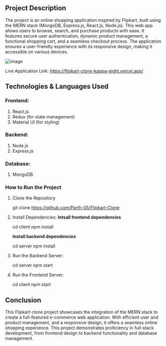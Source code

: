 ## Project Description
The project is an online shopping application inspired by Flipkart, built using the MERN stack (MongoDB, Express.js, React.js, Node.js). This web app allows users to browse, search, and purchase products with ease. It features secure user authentication, dynamic product management, a functional shopping cart, and a seamless checkout process. The application ensures a user-friendly experience with its responsive design, making it accessible on various devices.

![image](https://github.com/user-attachments/assets/4db78896-d79e-49b1-94f9-f4d67bfac0a8)

Live Application Link: https://flipkart-clone-kappa-eight.vercel.app/

## Technologies & Languages Used
### Frontend:
1. React.js
2. Redux (for state management)
3. Material UI (for styling)

###  Backend:
1. Node.js
2. Express.js

### Database:
1. MongoDB

### How to Run the Project
1. Clone the Repository

   git clone https://github.com/Parth-05/Flipkart-Clone

3. Install Dependencies:
   **Intsall frontend dependencies**

   cd client
   npm install

   **Install backend dependencies**

   cd server
   npm install

5. Run the Backend Server:

   cd server
   npm start

7. Run the Frontend Server:

   cd client
   npm start

## Conclusion
This Flipkart clone project showcases the integration of the MERN stack to create a full-featured e-commerce web application. With efficient user and product management, and a responsive design, it offers a seamless online shopping experience. This project demonstrates proficiency in full-stack development, from frontend design to backend functionality and database management.
